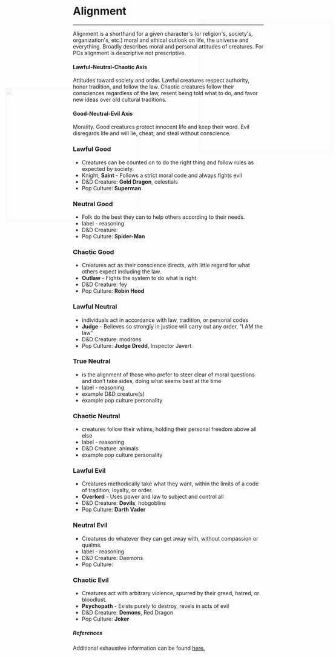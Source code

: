 # Alignment

___
Alignment is a shorthand for a given character's (or religion's, society's, organization's, etc.) moral and ethical outlook on life, the universe and everything. Broadly describes moral and personal attitudes of creatures. For PCs alignment is descriptive not prescriptive.

#### Lawful-Neutral-Chaotic Axis
Attitudes toward society and order. Lawful creatures respect authority, honor tradition, and follow the law. Chaotic creatures follow their consciences regardless of the law, resent being told what to do, and favor new ideas over old cultural traditions.

#### Good-Neutral-Evil Axis
Morality. Good creatures protect innocent life and keep their word. Evil disregards life and will lie, cheat, and steal without conscience.

<img src='https://www.gmbinder.com/images/dWXbtL0.png' style='position:absolute;top:309px;left:50px;width:350px; mix-blend-mode:multiply;filter:brightness(100%)saturate(100%)opacity(15%);' />

### Lawful Good
* Creatures can be counted on to do the right thing and follow rules as expected by society.
* Knight, **Saint** - Follows a strict moral code and always fights evil
* D&D Creature: **Gold Dragon**, celestials
* Pop Culture: **Superman**

### Neutral Good
* Folk do the best they can to help others according to their needs.
* label - reasoning
* D&D Creature: 
* Pop Culture: **Spider-Man**

### Chaotic Good
* Creatures act as their conscience directs, with little regard for what others expect including the law.
* **Outlaw** - Fights the system to do what is right
* D&D Creature: fey
* Pop Culture: **Robin Hood**

### Lawful Neutral
* individuals act in accordance with law, tradition, or personal codes
* **Judge** - Believes so strongly in justice will carry out any order, "I AM the law"
* D&D Creature: modrons
* Pop Culture: **Judge Dredd**, Inspector Javert

### True Neutral
* is the alignment of those who prefer to steer clear of moral questions and don’t take sides, doing what seems best at the time
* label - reasoning
* example D&D creature(s)
* example pop culture personality

### Chaotic Neutral
* creatures follow their whims, holding their personal freedom above all else
* label - reasoning
* D&D Creature: animals
* example pop culture personality

<img src='https://www.gmbinder.com/images/ZOUjaYg.png' style='position:absolute;top:128px;right:50px;width:350px; mix-blend-mode:multiply;filter:brightness(100%)saturate(100%)opacity(10%);' />

### Lawful Evil
* Creatures methodically take what they want, within the limits of a code of tradition, loyalty, or order.
* **Overlord** - Uses power and law to subject and control all
* D&D Creature: **Devils**, hobgoblins
* Pop Culture: **Darth Vader**

### Neutral Evil
* Creatures do whatever they can get away with, without compassion or qualms.
* label - reasoning
* D&D Creature: Daemons
* Pop Culture: 

### Chaotic Evil
* Creatures act with arbitrary violence, spurred by their greed, hatred, or bloodlust.
* **Psychopath** - Exists purely to destroy, revels in acts of evil
* D&D Creature: **Demons**, Red Dragon
* Pop Culture: **Joker**

##### References

Additional exhaustive information can be found [here.](https://tvtropes.org/pmwiki/pmwiki.php/Main/CharacterAlignment "TV Tropes")